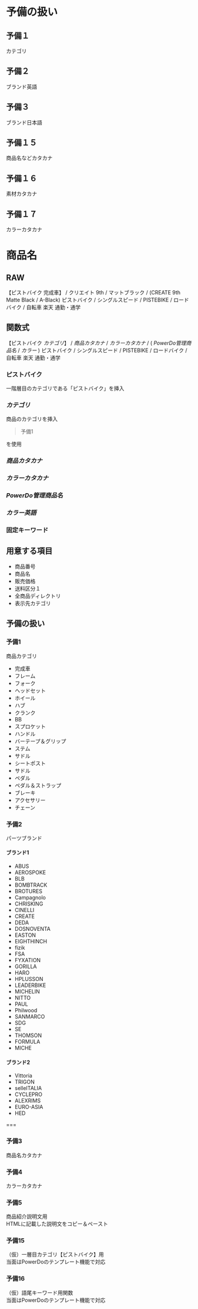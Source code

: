 #  予備の扱い
## 予備１
カテゴリ
## 予備２
ブランド英語
## 予備３
ブランド日本語
## 予備１５
商品名などカタカナ
## 予備１６
素材カタカナ
## 予備１７
カラーカタカナ

# 商品名

## RAW
【ピストバイク 完成車】 / クリエイト 9th / マットブラック / (CREATE 9th Matte Black / A-Black) ピストバイク / シングルスピード / PISTEBIKE / ロードバイク / 自転車 楽天 通勤・通学  

## 関数式
【ピストバイク $カテゴリ$】 / $商品カタカナ$ / $カラーカタカナ$ / ( $PowerDo管理商品名$ / $カラー$ ) ピストバイク / シングルスピード / PISTEBIKE / ロードバイク / 自転車 楽天 通勤・通学

### ピストバイク
一階層目のカテゴリである「ピストバイク」を挿入

### $カテゴリ$
商品のカテゴリを挿入  

> 予備1

を使用

### $商品カタカナ$



### $カラーカタカナ$

### $PowerDo管理商品名$

### $カラー英語$

### 固定キーワード

## 用意する項目
* 商品番号
* 商品名
* 販売価格
* 送料区分１
* 全商品ディレクトリ
* 表示先カテゴリ

## 予備の扱い

### 予備1
商品カテゴリ

* 完成車
* フレーム
* フォーク
* ヘッドセット
* ホイール
* ハブ
* クランク
* BB
* スプロケット
* ハンドル
* バーテープ＆グリップ
* ステム
* サドル
* シートポスト
* サドル
* ペダル
* ペダル＆ストラップ
* ブレーキ
* アクセサリー
* チェーン


### 予備2
パーツブランド

#### ブランド1
* ABUS
* AEROSPOKE
* BLB
* BOMBTRACK
* BROTURES
* Campagnolo
* CHRISKING
* CINELLI
* CREATE
* DEDA
* DOSNOVENTA
* EASTON
* EIGHTHINCH
* fizik
* FSA
* FYXATION
* GORILLA
* HARO
* HPLUSSON
* LEADERBIKE
* MICHELIN
* NITTO
* PAUL
* Philwood
* SANMARCO
* SDG
* SE
* THOMSON
* FORMULA
* MICHE

#### ブランド2
* Vittoria
* TRIGON
* selleITALIA
* CYCLEPRO
* ALEXRIMS
* EURO-ASIA
* HED

===

### 予備3
商品名カタカナ

### 予備4
カラーカタカナ

### 予備5
商品紹介説明文用  
HTMLに記載した説明文をコピー＆ペースト

### 予備15
（仮）一層目カテゴリ【ピストバイク】用  
当面はPowerDoのテンプレート機能で対応

### 予備16
（仮）語尾キーワード用関数  
当面はPowerDoのテンプレート機能で対応
